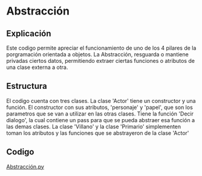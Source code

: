 # Abstracción

## Explicación
Este codigo permite apreciar el funcionamiento de uno de los 4 pilares de la porgramación orientada a objetos. La Abstracción, resguarda o mantiene privadas ciertos datos, permitiendo extraer ciertas funciones o atributos de una clase externa a otra.

## Estructura
El codigo cuenta con tres clases.
La clase 'Actor' tiene un constructor y una función. El constructor con sus atributos, 'personaje' y 'papel', que son los parametros que se van a utilizar en las otras clases. Tiene la función 'Decir dialogo', la cual contiene un pass para que se pueda abstraer esa función a las demas clases.
La clase 'Villano' y la clase 'Primario' simplementen toman los atributos y las funciones que se abstrayeron de la clase 'Actor' 

## Codigo
[Abstracción.py](https://github.com/Devcrow24/POO1/blob/main/Actividad%2006%20-%20Abstracción/abstraccion.py)